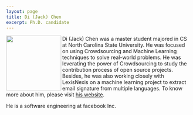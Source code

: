 ```yaml
---
layout: page
title: Di (Jack) Chen
excerpt: Ph.D. candidate
---
```


 
<img align="left" width="150"
src="{{site.url}}/img/jack.jpg">
Di (Jack) Chen was a master student majored in CS at North Carolina State University. He was focused on using Crowdsourcing and Machine Learning techniques to solve real-world problems. He was leverating the power of Crowdsourcing to study the contribution process of open source projects. Besides, he was also working closely with LexisNexis on a machine learning project to extract email signature from multiple languages. To know more about him, please visit [his website](http://dichen.me/).

He is a software engineering at facebook Inc.